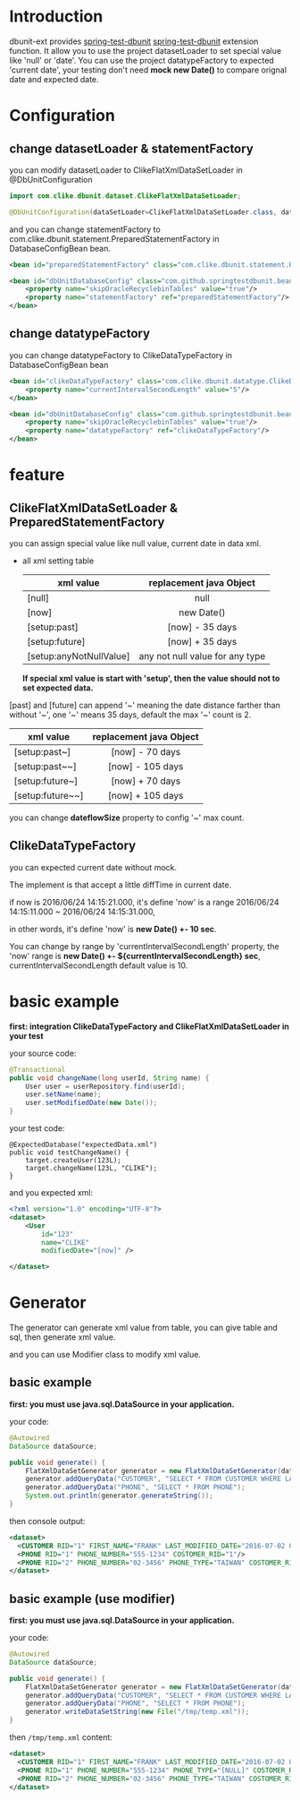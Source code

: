 # Introduction

dbunit-ext provides [spring-test-dbunit] [spring-test-dbunit] extension function. It allow you to use the project datasetLoader 
to set special value like 'null' or 'date'. You can use the project datatypeFactory to expected 'current date', 
your testing don't need **mock new Date()** to compare orignal date and expected date.

# Configuration

## change datasetLoader & statementFactory

you can modify datasetLoader to ClikeFlatXmlDataSetLoader in @DbUnitConfiguration

``` java
import com.clike.dbunit.dataset.ClikeFlatXmlDataSetLoader;

@DbUnitConfiguration(dataSetLoader=ClikeFlatXmlDataSetLoader.class, databaseConnection={"dataSource", "dataSource2"})
```

and you can change statementFactory to com.clike.dbunit.statement.PreparedStatementFactory in DatabaseConfigBean bean.

``` xml
<bean id="preparedStatementFactory" class="com.clike.dbunit.statement.PreparedStatementFactory" />

<bean id="dbUnitDatabaseConfig" class="com.github.springtestdbunit.bean.DatabaseConfigBean">
    <property name="skipOracleRecyclebinTables" value="true"/>
    <property name="statementFactory" ref="preparedStatementFactory"/>
</bean>
```

## change datatypeFactory

you can change datatypeFactory to ClikeDataTypeFactory in DatabaseConfigBean bean

``` xml
<bean id="clikeDataTypeFactory" class="com.clike.dbunit.datatype.ClikeDataTypeFactory">
    <property name="currentIntervalSecondLength" value="5"/>
</bean>

<bean id="dbUnitDatabaseConfig" class="com.github.springtestdbunit.bean.DatabaseConfigBean">
    <property name="skipOracleRecyclebinTables" value="true"/>
    <property name="datatypeFactory" ref="clikeDataTypeFactory"/>
</bean>
```

# feature

## ClikeFlatXmlDataSetLoader & PreparedStatementFactory

you can assign special value like null value, current date in data xml.

* all xml setting table

    | xml value       | replacement java Object|
    | ----------------|:----------------------:|
    | \[null\]                  | null                   |
    | \[now\]                   | new Date\(\)           |
    | \[setup:past\]            | \[now\] - 35 days      |
    | \[setup:future\]          | \[now\] + 35 days      |
    | \[setup:anyNotNullValue\] | any not null value for any type | 

    **If special xml value is start with 'setup', then the value should not to set expected data.**

[past] and [future] can append '~' meaning the date distance farther than without '~',
one '~' means 35 days, default the max '~' count is 2.

| xml value     | replacement java Object|
| ------------- |:----------------------:|
| [setup:past~]       | [now] - 70 days        |
| [setup:past~~]      | [now] - 105 days       |
| [setup:future~]     | [now] + 70 days        |
| [setup:future~~]    | [now] + 105 days       |

you can change **dateflowSize** property to config '~' max count.


## ClikeDataTypeFactory
 
you can expected current date without mock.
 
The implement is that accept a little diffTime in current date.
 
if now is 2016/06/24 14:15:21.000, it's define 'now' is a range  2016/06/24 14:15:11.000 ~ 2016/06/24 14:15:31.000,

in other words, it's define 'now' is **new Date() +- 10 sec**.
 
You can change by range by 'currentIntervalSecondLength' property, the 'now' range is **new Date() +- ${currentIntervalSecondLength} sec**, currentIntervalSecondLength default value is 10. 

# basic example

**first: integration ClikeDataTypeFactory and ClikeFlatXmlDataSetLoader in your test**

your source code:

``` java
@Transactional
public void changeName(long userId, String name) {
    User user = userRepository.find(userId);
    user.setName(name);
    user.setModifiedDate(new Date());
}
```

your test code:

```
@ExpectedDatabase("expectedData.xml")
public void testChangeName() {
    target.createUser(123L);
    target.changeName(123L, "CLIKE");
}
```

and you expected xml:

``` xml
<?xml version="1.0" encoding="UTF-8"?>
<dataset>
	<User 
	    id="123"
	    name="CLIKE"
	    modifiedDate="[now]" />

</dataset>
```

# Generator

The generator can generate xml value from table, you can give table and sql, then generate xml value.

and you can use Modifier class to modify xml value.


## basic example

**first: you must use java.sql.DataSource in your application.**

your code:

``` java
@Autowired
DataSource dataSource;

public void generate() {
    FlatXmlDataSetGenerator generator = new FlatXmlDataSetGenerator(dataSource);
    generator.addQueryData("CUSTOMER", "SELECT * FROM CUSTOMER WHERE LAST_NAME = 'CLIKE'");
    generator.addQueryData("PHONE", "SELECT * FROM PHONE");
    System.out.println(generator.generateString());
}
```

then console output:

``` xml
<dataset>
  <CUSTOMER RID="1" FIRST_NAME="FRANK" LAST_MODIFIED_DATE="2016-07-02 01:22:06.158" LAST_NAME="CLIKE"/>
  <PHONE RID="1" PHONE_NUMBER="555-1234" COSTOMER_RID="1"/>
  <PHONE RID="2" PHONE_NUMBER="02-3456" PHONE_TYPE="TAIWAN" COSTOMER_RID="1"/>
</dataset>
```

## basic example (use modifier)

**first: you must use java.sql.DataSource in your application.**

your code:

``` java
@Autowired
DataSource dataSource;

public void generate() {
    FlatXmlDataSetGenerator generator = new FlatXmlDataSetGenerator(dataSource, new NullValueModifier("NULL"));
    generator.addQueryData("CUSTOMER", "SELECT * FROM CUSTOMER WHERE LAST_NAME = 'CLIKE'");
    generator.addQueryData("PHONE", "SELECT * FROM PHONE");
    generator.writeDataSetString(new File("/tmp/temp.xml"));
}
```

then `/tmp/temp.xml` content:

``` xml
<dataset>
  <CUSTOMER RID="1" FIRST_NAME="FRANK" LAST_MODIFIED_DATE="2016-07-02 01:22:06.158" LAST_NAME="CLIKE"/>
  <PHONE RID="1" PHONE_NUMBER="555-1234" PHONE_TYPE="[NULL]" COSTOMER_RID="1"/>
  <PHONE RID="2" PHONE_NUMBER="02-3456" PHONE_TYPE="TAIWAN" COSTOMER_RID="1"/>
</dataset>
```

[spring-test-dbunit]: https://github.com/springtestdbunit/spring-test-dbunit
